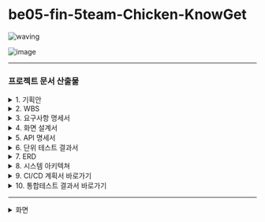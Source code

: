 # be05-fin-5team-Chicken-KnowGet
![waving](https://capsule-render.vercel.app/api?type=waving&width=100%&height=300&text=Chicken%20팀의%20KnowGet%20프로젝트&fontAlign=50&fontAlignY=40&color=gradient&fontSize=40)

![image](https://github.com/beyond-sw-camp/be05-fin-5team-KnowGet-Backend/assets/155924495/815be4e6-e66b-41c2-bae6-dd1df73eed2c)

---

### 프로젝트 문서 산출물

<details>
  
  <summary>1. 기획안</summary>

  <br/>

  [한화시스템 BEYOND SW캠프 5기 최종프로젝트.pdf](https://github.com/user-attachments/files/16010874/BEYOND.SW.5.pdf)

</details>

<details>
  
  <summary>2. WBS</summary>

  <br/>
  
  [Final Project - WBS.pdf](https://github.com/user-attachments/files/16010901/Final.Project.-.WBS.pdf)
  
</details>

<details>

  <summary>3. 요구사항 명세서</summary>

  <br/>
  
  [Final Project - 요구사항 명세서.pdf](https://github.com/user-attachments/files/16011006/Final.Project.-.pdf)
  
</details>

<details>
  
  <summary>4. 화면 설계서</summary>

  <br/>

  - [화면 설계서 바로가기 >](https://www.figma.com/design/waOCStYSDMCl7OtFEHo5W8/KnowGet?node-id=0%3A1&t=NVhpxYY0jEwuSWgT-1)
  
</details>

<details>
  
  <summary>5. API 명세서</summary>

  <br/>
  
  [Final Project - API 명세서.pdf](https://github.com/user-attachments/files/16010957/Final.Project.-.API.pdf)
  
</details>

<details>

  <summary>6. 단위 테스트 결과서</summary>

  <br/>  

  [Final Project - 단위 테스트.pdf](https://github.com/user-attachments/files/16011221/Final.Project.-.pdf)

</details>

<details>

  <summary>7. ERD</summary>

  <br/>
  
  ![ERD](https://github.com/beyond-sw-camp/be05-fin-5team-KnowGet-Backend/assets/93907076/7e86effe-688b-4a13-915b-2eca4b30f02b)
  
</details>

<details>

  <summary>8. 시스템 아키텍쳐</summary>

  <br/>
  
  ![System Architecture](https://github.com/beyond-sw-camp/be05-fin-5team-KnowGet-Backend/assets/132131921/45b2dc86-c209-4d04-9f34-92d82ef627e8)

</details>


<details>

  <summary>9. CI/CD 계획서 바로가기</summary>

  <br/>
  
  [CI/CD 계획서.pdf](https://github.com/user-attachments/files/16011023/CI.pdf)

</details>

<details>

  <summary>10. 통합테스트 결과서 바로가기</summary>

  <br/>

  [Final Project - 통합 테스트.pdf](https://github.com/user-attachments/files/16011223/Final.Project.-.pdf)

</details>


---


<details>
  
  <summary>화면</summary>

  <br/>
  
<img width="1920" alt="스크린샷 2024-06-27 오후 6 21 39" src="https://github.com/beyond-sw-camp/be05-fin-5team-KnowGet-Frontend-1/assets/155924495/b38d08bf-1fcd-43d2-ae45-2efee172beca">

 <img width="1920" alt="스크린샷 2024-06-27 오후 6 09 01" src="https://github.com/beyond-sw-camp/be05-fin-5team-KnowGet-Frontend-1/assets/155924495/4e883af0-a974-4980-b689-cfe629b956a2">

<img width="1920" alt="스크린샷 2024-06-27 오후 6 09 27" src="https://github.com/beyond-sw-camp/be05-fin-5team-KnowGet-Frontend-1/assets/155924495/5bee7eb3-366d-402e-89f5-2c9b6e61556a">

<img width="1920" alt="스크린샷 2024-06-27 오후 6 09 37" src="https://github.com/beyond-sw-camp/be05-fin-5team-KnowGet-Frontend-1/assets/155924495/8634b781-4077-4d13-9694-06a900bedcda">

<img width="1920" alt="스크린샷 2024-06-27 오후 6 09 49" src="https://github.com/beyond-sw-camp/be05-fin-5team-KnowGet-Frontend-1/assets/155924495/8c3ce67e-c833-4181-846c-9455b9afb865">

<img width="1920" alt="스크린샷 2024-06-27 오후 6 09 59" src="https://github.com/beyond-sw-camp/be05-fin-5team-KnowGet-Frontend-1/assets/155924495/7581478a-553f-4128-a7a1-91322b398d33">

<img width="1920" alt="스크린샷 2024-06-27 오후 6 10 13" src="https://github.com/beyond-sw-camp/be05-fin-5team-KnowGet-Frontend-1/assets/155924495/3f1e0fea-cc57-44ec-a488-d61af1a1a135">

[일자리 찾기]
<img width="1920" alt="스크린샷 2024-06-27 오후 6 11 02" src="https://github.com/beyond-sw-camp/be05-fin-5team-KnowGet-Frontend-1/assets/155924495/440ff84d-386c-4a24-9c21-895f21efe476">

<img width="1920" alt="스크린샷 2024-06-27 오후 6 11 11" src="https://github.com/beyond-sw-camp/be05-fin-5team-KnowGet-Frontend-1/assets/155924495/222f2427-a745-4978-a5f5-255ac6fd658e">

<img width="1920" alt="스크린샷 2024-06-27 오후 6 11 26" src="https://github.com/beyond-sw-camp/be05-fin-5team-KnowGet-Frontend-1/assets/155924495/19261709-e253-4741-8a4a-3cc1769a451f">

<img width="1920" alt="스크린샷 2024-06-27 오후 6 11 38" src="https://github.com/beyond-sw-camp/be05-fin-5team-KnowGet-Frontend-1/assets/155924495/2297b4d9-60b8-4634-b9b7-6d5ca5786d0a">

[교육 찾기]
<img width="1920" alt="스크린샷 2024-06-27 오후 6 11 53" src="https://github.com/beyond-sw-camp/be05-fin-5team-KnowGet-Frontend-1/assets/155924495/163c7f05-0ca2-4606-b841-098a25bd1f47">

<img width="1920" alt="스크린샷 2024-06-27 오후 6 12 09" src="https://github.com/beyond-sw-camp/be05-fin-5team-KnowGet-Frontend-1/assets/155924495/a3a5dc9a-9a6b-4747-83d3-d76a7209fcd2">

[취업 가이드]
<img width="1920" alt="스크린샷 2024-06-27 오후 6 18 15" src="https://github.com/beyond-sw-camp/be05-fin-5team-KnowGet-Frontend-1/assets/155924495/99e0d52e-15b5-4391-8ad2-15d9fed9b6b5">

<img width="1920" alt="스크린샷 2024-06-27 오후 6 18 22" src="https://github.com/beyond-sw-camp/be05-fin-5team-KnowGet-Frontend-1/assets/155924495/05902415-d68b-41de-9e82-809b6d4933eb">


[성공 사례]
<img width="1920" alt="스크린샷 2024-06-27 오후 6 12 24" src="https://github.com/beyond-sw-camp/be05-fin-5team-KnowGet-Frontend-1/assets/155924495/faa81423-acb6-4aac-bc62-52c520b7fffd">

[상담하기]
<img width="1920" alt="스크린샷 2024-06-27 오후 6 12 30" src="https://github.com/beyond-sw-camp/be05-fin-5team-KnowGet-Frontend-1/assets/155924495/0c146bf7-697a-4826-917e-6132ee65cd3e">

[회원 마이페이지]

<img width="1920" alt="스크린샷 2024-06-27 오후 6 12 38" src="https://github.com/beyond-sw-camp/be05-fin-5team-KnowGet-Frontend-1/assets/155924495/aa5b9802-11d6-4975-82d1-2d32b78b6738">


<img width="1920" alt="스크린샷 2024-06-27 오후 6 12 49" src="https://github.com/beyond-sw-camp/be05-fin-5team-KnowGet-Frontend-1/assets/155924495/3a3e7be0-ddf3-4496-8c34-836d46bae4c5">

<img width="1920" alt="스크린샷 2024-06-27 오후 6 13 01" src="https://github.com/beyond-sw-camp/be05-fin-5team-KnowGet-Frontend-1/assets/155924495/b8331d01-0707-4753-beef-9e6b548d9711">


[관리자 로그인]


<img width="1920" alt="스크린샷 2024-06-27 오후 6 13 21" src="https://github.com/beyond-sw-camp/be05-fin-5team-KnowGet-Frontend-1/assets/155924495/96ff35d7-c0e1-4af0-bdba-835458f6294c">


[관리자 페이지]

<img width="1920" alt="스크린샷 2024-06-27 오후 6 13 29" src="https://github.com/beyond-sw-camp/be05-fin-5team-KnowGet-Frontend-1/assets/155924495/a15cb6b5-7490-4ef3-9c9a-b74c461fccf2">

<img width="1920" alt="스크린샷 2024-06-27 오후 6 13 47" src="https://github.com/beyond-sw-camp/be05-fin-5team-KnowGet-Frontend-1/assets/155924495/574202fd-32f0-4aa4-8c68-d9acb911cb2e">

<img width="1920" alt="스크린샷 2024-06-27 오후 6 13 57" src="https://github.com/beyond-sw-camp/be05-fin-5team-KnowGet-Frontend-1/assets/155924495/9abd4c11-0c59-491a-90fb-5401d068334e">

<img width="1920" alt="스크린샷 2024-06-27 오후 6 14 07" src="https://github.com/beyond-sw-camp/be05-fin-5team-KnowGet-Frontend-1/assets/155924495/fa960f00-d880-42aa-9554-d6417f4503ba">

<img width="1920" alt="스크린샷 2024-06-27 오후 6 17 20" src="https://github.com/beyond-sw-camp/be05-fin-5team-KnowGet-Frontend-1/assets/155924495/099e69eb-cf9c-4d7a-a51e-e48b1e4ff6d6">


 <img width="1920" alt="스크린샷 2024-06-27 오후 6 17 32" src="https://github.com/beyond-sw-camp/be05-fin-5team-KnowGet-Frontend-1/assets/155924495/3142d725-294e-4b47-a44f-3ec12035bcfd">

<img width="1920" alt="스크린샷 2024-06-27 오후 6 17 50" src="https://github.com/beyond-sw-camp/be05-fin-5team-KnowGet-Frontend-1/assets/155924495/95699fff-86ae-44ef-889f-2e1a3b02cdd7">


</details>

